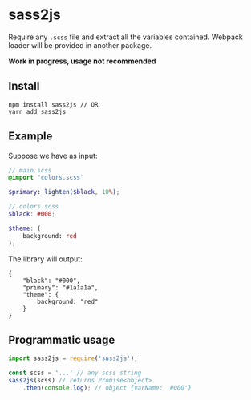 # sass2js

Require any `.scss` file and extract all the variables contained. 
Webpack loader will be provided in another package.

**Work in progress, usage not recommended**

## Install

    npm install sass2js // OR
    yarn add sass2js


## Example

Suppose we have as input:

```scss
// main.scss
@import "colors.scss"

$primary: lighten($black, 10%);

// colors.scss
$black: #000;

$theme: (
    background: red
);
```

The library will output:

```
{
    "black": "#000",
    "primary": "#1a1a1a",
    "theme": {
        background: "red"
    }
}
```

## Programmatic usage

```javascript
import sass2js = require('sass2js');

const scss = '...' // any scss string
sass2js(scss) // returns Promise<object>
    .then(console.log); // object {varName: '#000'}
```